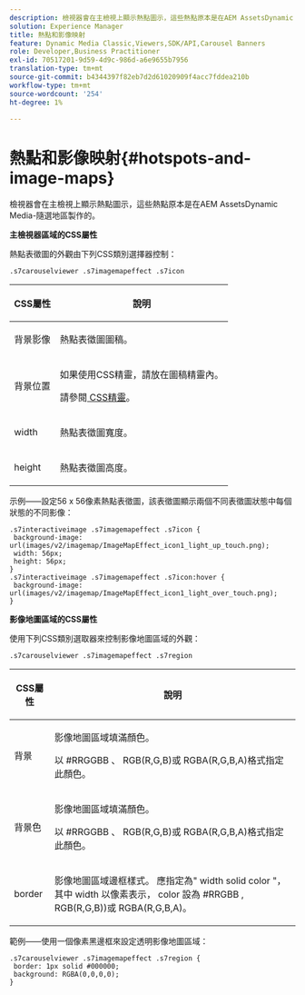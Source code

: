 ```yaml
---
description: 檢視器會在主檢視上顯示熱點圖示，這些熱點原本是在AEM AssetsDynamic Media-隨選地區製作的。
solution: Experience Manager
title: 熱點和影像映射
feature: Dynamic Media Classic,Viewers,SDK/API,Carousel Banners
role: Developer,Business Practitioner
exl-id: 70517201-9d59-4d9c-986d-a6e9655b7956
translation-type: tm+mt
source-git-commit: b4344397f82eb7d2d61020909f4acc7fddea210b
workflow-type: tm+mt
source-wordcount: '254'
ht-degree: 1%

---
```


# 熱點和影像映射{#hotspots-and-image-maps}

檢視器會在主檢視上顯示熱點圖示，這些熱點原本是在AEM AssetsDynamic Media-隨選地區製作的。

<!--<a id="section_061E550C1C1D4DB2BD663A898895B38C"></a>-->

**主檢視器區域的CSS屬性**

熱點表徵圖的外觀由下列CSS類別選擇器控制：

```
.s7carouselviewer .s7imagemapeffect .s7icon
```

<table id="table_94EE3F5BBE4547C0B4943471CEE7EDE4"> 
 <thead> 
  <tr> 
   <th colname="col1" class="entry"> <p> CSS屬性 </p> </th> 
   <th colname="col2" class="entry"> <p>說明 </p> </th> 
  </tr> 
 </thead>
 <tbody> 
  <tr> 
   <td colname="col1"> <p> <span class="codeph"> 背景影像  </span> </p> </td> 
   <td colname="col2"> <p>熱點表徵圖圖稿。 </p> </td> 
  </tr> 
  <tr> 
   <td colname="col1"> <p> <span class="codeph"> 背景位置  </span> </p> </td> 
   <td colname="col2"> <p>如果使用CSS精靈，請放在圖稿精靈內。 </p> <p>請參閱<a href="../../../c-html5-aem-asset-viewers/c-html5-aem-interactive-images/c-html5-aem-interactive-image-customizingviewer/c-html5-aem-interactive-image-customizingviewer.md#section-9b6d8d601cb441d08214dada7bb4eddc" format="dita" scope="local"> CSS精靈</a>。 </p> </td> 
  </tr> 
  <tr> 
   <td colname="col1"> <p> <span class="codeph"> width </span> </p> </td> 
   <td colname="col2"> <p>熱點表徵圖寬度。 </p> </td> 
  </tr> 
  <tr> 
   <td colname="col1"> <p> <span class="codeph"> height </span> </p> </td> 
   <td colname="col2"> <p>熱點表徵圖高度。 </p> </td> 
  </tr> 
 </tbody> 
</table>

示例——設定56 x 56像素熱點表徵圖，該表徵圖顯示兩個不同表徵圖狀態中每個狀態的不同影像：

```
.s7interactiveimage .s7imagemapeffect .s7icon { 
 background-image: url(images/v2/imagemap/ImageMapEffect_icon1_light_up_touch.png); 
 width: 56px; 
 height: 56px; 
} 
.s7interactiveimage .s7imagemapeffect .s7icon:hover { 
 background-image: url(images/v2/imagemap/ImageMapEffect_icon1_light_over_touch.png); 
}
```

<!--<a id="section_26D0B8444D1F42D493793FF54968C0B9"></a>-->

**影像地圖區域的CSS屬性**

使用下列CSS類別選取器來控制影像地圖區域的外觀：

`.s7carouselviewer .s7imagemapeffect .s7region`

<table id="table_DAE7A78AA4A74DC78B2D94F29E8E236B"> 
 <thead> 
  <tr> 
   <th colname="col1" class="entry"> <p> CSS屬性 </p> </th> 
   <th colname="col2" class="entry"> <p>說明 </p> </th> 
  </tr> 
 </thead>
 <tbody> 
  <tr> 
   <td colname="col1"> <p> <span class="codeph"> 背景  </span> </p> </td> 
   <td colname="col2"> <p>影像地圖區域填滿顏色。 </p> <p>以<span class="codeph"> #RRGGBB </span>、<span class="codeph"> RGB(R,G,B)</span>或<span class="codeph"> RGBA(R,G,B,A)</span>格式指定此顏色。 </p> </td> 
  </tr> 
  <tr> 
   <td colname="col1"> <p> <span class="codeph"> 背景色  </span> </p> </td> 
   <td colname="col2"> <p>影像地圖區域填滿顏色。 </p> <p>以<span class="codeph"> #RRGGBB </span>、<span class="codeph"> RGB(R,G,B)</span>或<span class="codeph"> RGBA(R,G,B,A)</span>格式指定此顏色。 </p> </td> 
  </tr> 
  <tr> 
   <td colname="col1"> <p> <span class="codeph"> border </span> </p> </td> 
   <td colname="col2"> <p> 影像地圖區域邊框樣式。 應指定為" <span class="codeph"> width </span> <span class="codeph"> solid color </span>"，其中<span class="codeph"> width </span>以像素表示，<span class="codeph"> color </span>設為<span class="codeph"> #RRGBB </span>, <span class="codeph"> RGB(R,G,B))</span>或<span class="codeph"> RGBA(R,G,B,A)</span>。 </p> </td> 
  </tr> 
 </tbody> 
</table>

範例——使用一個像素黑邊框來設定透明影像地圖區域：

```
.s7carouselviewer .s7imagemapeffect .s7region { 
 border: 1px solid #000000; 
 background: RGBA(0,0,0,0);  
}
```

